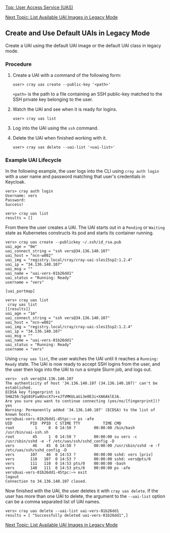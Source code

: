 [Top: User Access Service (UAS)](User_Access_Service_UAS.md)

[Next Topic: List Available UAI Images in Legacy Mode](List_Available_UAI_Images_in_Legacy_Mode.md)

## Create and Use Default UAIs in Legacy Mode

Create a UAI using the default UAI image or the default UAI class in legacy mode.

### Procedure

1. Create a UAI with a command of the following form:

    ```
    user> cray uas create --public-key '<path>'
    ```

    `<path>` is the path to a file containing an SSH public-key matched to the SSH private key belonging to the user.

1. Watch the UAI and see when it is ready for logins.

    ```
    user> cray uas list
    ```

1. Log into the UAI using the `ssh` command.

1. Delete the UAI when finished working with it.

    ```
    user> cray uas delete --uai-list '<uai-list>'
    ```

### Example UAI Lifecycle

In the following example, the user logs into the CLI using `cray auth login` with a user name and password matching that user's credentials in Keycloak.

```
vers> cray auth login
Username: vers
Password:
Success!

vers> cray uas list
results = []
```

From there the user creates a UAI. The UAI starts out in a `Pending` or `Waiting` state as Kubernetes constructs its pod and starts its container running.

```
vers> cray uas create --publickey ~/.ssh/id_rsa.pub
uai_age = "0m"
uai_connect_string = "ssh vers@34.136.140.107"
uai_host = "ncn-w002"
uai_img = "registry.local/cray/cray-uai-sles15sp2:1.2.4"
uai_ip = "34.136.140.107"
uai_msg = ""
uai_name = "uai-vers-01b26dd1"
uai_status = "Running: Ready"
username = "vers"

[uai_portmap]

vers> cray uas list
 cray uas list
[[results]]
uai_age = "1m"
uai_connect_string = "ssh vers@34.136.140.107"
uai_host = "ncn-w002"
uai_img = "registry.local/cray/cray-uai-sles15sp2:1.2.4"
uai_ip = "34.136.140.107"
uai_msg = ""
uai_name = "uai-vers-01b26dd1"
uai_status = "Running: Ready"
username = "vers"
```

Using `cray uas list`, the user watches the UAI until it reaches a `Running: Ready` state. The UAI is now ready to accept SSH logins from the user, and the user then logs into the UAI to run a simple Slurm job, and logs out.

```
vers>  ssh vers@34.136.140.107
The authenticity of host '34.136.140.107 (34.136.140.107)' can't be established.
ECDSA key fingerprint is SHA256:5gU4SPiw8UvcX7s+xJfVMKULaUi3e0E3i+XA6AklEJA.
Are you sure you want to continue connecting (yes/no/[fingerprint])? yes
Warning: Permanently added '34.136.140.107' (ECDSA) to the list of known hosts.
vers@uai-vers-01b26dd1-45tpc:~> ps -afe
UID        PID  PPID  C STIME TTY          TIME CMD
root         1     0  0 14:50 ?        00:00:00 /bin/bash /usr/bin/uai-ssh.sh
root        45     1  0 14:50 ?        00:00:00 su vers -c /usr/sbin/sshd -e -f /etc/uas/ssh/sshd_config -D
vers        46    45  0 14:50 ?        00:00:00 /usr/sbin/sshd -e -f /etc/uas/ssh/sshd_config -D
vers       107    46  0 14:53 ?        00:00:00 sshd: vers [priv]
vers       110   107  0 14:53 ?        00:00:00 sshd: vers@pts/0
vers       111   110  0 14:53 pts/0    00:00:00 -bash
vers       148   111  0 14:53 pts/0    00:00:00 ps -afe
vers@uai-vers-01b26dd1-45tpc:~> exit
logout
Connection to 34.136.140.107 closed.
```

Now finished with the UAI, the user deletes it with `cray uas delete`. If the user has more than one UAI to delete, the argument to the `--uai-list` option can be a comma separated list of UAI names.

```
vers> cray uas delete --uai-list uai-vers-01b26dd1
results = [ "Successfully deleted uai-vers-01b26dd1",]
```

[Next Topic: List Available UAI Images in Legacy Mode](List_Available_UAI_Images_in_Legacy_Mode.md)
